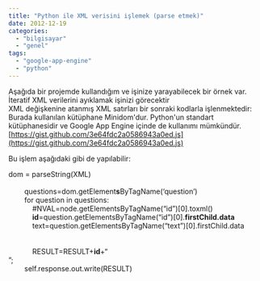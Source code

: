 ```yaml
---
title: "Python ile XML verisini işlemek (parse etmek)"
date: 2012-12-19
categories: 
  - "bilgisayar"
  - "genel"
tags: 
  - "google-app-engine"
  - "python"
---
```


Aşağıda bir projemde kullandığım ve işinize yarayabilecek bir örnek var. İteratif XML verilerini ayıklamak işinizi görecektir  
XML değişkenine atanmış XML satırları bir sonraki kodlarla işlenmektedir:  
Burada kullanılan kütüphane Minidom'dur. Python'un standart kütüphanesidir ve Google App Engine içinde de kullanımı mümkündür.  
[https://gist.github.com/3e64fdc2a0586943a0ed.js](https://gist.github.com/3e64fdc2a0586943a0ed.js)  
  
  
  
Bu işlem aşağıdaki gibi de yapılabilir:  
  
  
dom = parseString(XML)  
          
        questions=dom.getElement**s**ByTagName(‘question’)  
        for question in questions:  
            #NVAL=node.getElementsByTagName(“id”)\[0\].toxml()  
            **id**\=question.getElementsByTagName(“id”)\[0\].**firstChild.data**  
            text=question.getElementsByTagName(“text”)\[0\].firstChild.data  
              
      
            RESULT=RESULT+**id**+“  
”;  
        self.response.out.write(RESULT)
